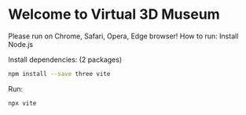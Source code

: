 # Welcome to Virtual 3D Museum
Please run on Chrome, Safari, Opera, Edge browser!
How to run:
Install Node.js

Install dependencies: (2 packages)
```bash
npm install --save three vite
```

Run:
```bash
npx vite
```